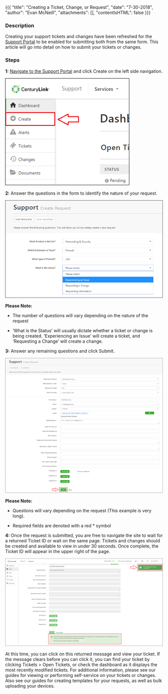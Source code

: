 {{{
  "title": "Creating a Ticket, Change, or Request",
  "date": "7-30-2018",
  "author": "Evan McNeill",
  "attachments": [],
  "contentIsHTML": false
}}}

### Description

Creating your support tickets and changes have been refreshed for the [Support Portal](https://managedsupport.ctl.io) to be enabled for submitting both from the same form.  This article will go into detail on how to submit your tickets or changes.

### Steps

**1:** [Navigate to the Support Portal](how-to-navigate-to-managed-support-portal.md) and click Create on the left side navigation.

  ![Create](../../images/managedsupport/Create-1.png)

**2:** Answer the questions in the form to identify the nature of your request.

  ![Create](../../images/managedsupport/Create-2.png)
  
**Please Note:**

- The number of questions will vary depending on the nature of the request

- ‘What is the Status’ will usually dictate whether a ticket or change is being created.  ‘Experiencing an Issue’ will create a ticket, and ‘Requesting a Change’ will create a change.

**3:** Answer any remaining questions and click Submit.

  ![Create](../../images/managedsupport/Create-3.png)

**Please Note:**

- Questions will vary depending on the request (This example is very long).

- Required fields are denoted with a red * symbol

**4:** Once the request is submitted, you are free to navigate the site to wait for a returned Ticket ID or wait on the same page.  Tickets and changes should be created and available to view in under 30 seconds.  Once complete, the Ticket ID will appear in the upper right of the page.

  ![Create](../../images/managedsupport/Create-4.png)
  
At this time, you can click on this returned message and view your ticket.  If the message clears before you can click it, you can find your ticket by clicking Tickets > Open Tickets, or check the dashboard as it displays the most recently modified tickets.  For additional information, please see our guides for viewing or performing self-service on your tickets or changes.  Also see our guides for creating templates for your requests, as well as bulk uploading your devices.
